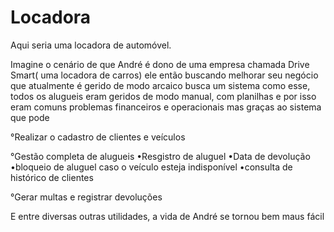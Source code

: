 # Locadora
Aqui seria uma locadora de automóvel.

Imagine o cenário de que André é dono de uma empresa chamada Drive Smart( uma locadora de carros) ele então buscando melhorar seu negócio que atualmente é gerido de modo arcaico busca um sistema como esse, todos os alugueis eram geridos de modo manual, com planilhas e por isso eram comuns problemas financeiros e operacionais mas graças ao sistema que pode

°Realizar o cadastro de clientes e veículos

°Gestão completa de alugueis 
•Resgistro de aluguel
•Data de devolução
•bloqueio de aluguel caso o veículo esteja indisponível
•consulta de histórico de clientes

°Gerar multas e registrar devoluções

E entre diversas outras utilidades, a vida de André se tornou bem maus fácil
